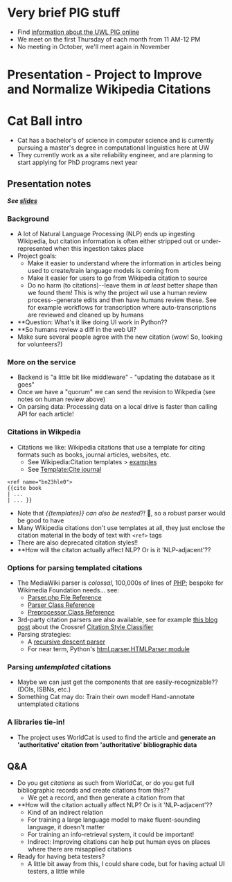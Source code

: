 # Very brief PIG stuff
- Find [information about the UWL PIG online](https://github.com/uwl-python-ig/meetings#about-the-university-of-washington-libraries-python-interest-group) 
- We meet on the first Thursday of each month from 11 AM-12 PM
- No meeting in October, we'll meet again in November

# Presentation - Project to Improve and Normalize Wikipedia Citations

# Cat Ball intro
- Cat has a bachelor's of science in computer science and is currently pursuing a master's degree in computational linguistics here at UW
- They currently work as a site reliability engineer, and are planning to start applying for PhD programs next year

## Presentation notes
***See [slides](https://github.com/uwl-python-ig/meetings/blob/main/presentation_materials/2023-09-07_Wiki_Citation_Improvement.pdf)***

### Background
- A lot of Natural Language Processing (NLP) ends up ingesting Wikipedia, but citation information is often either stripped out or under-represented when this ingestion takes place
- Project goals:
    - Make it easier to understand where the information in articles being used to create/train language models is coming from
    - Make it easier for users to go from Wikipedia citation to source
    - Do no harm (to citations)--leave them in *at least* better shape than we found them! This is why the project wil use a human review process--generate edits and then have humans review these. See for example workflows for transcription where auto-transcriptions are reviewed and cleaned up by humans
- **Question: What's it like doing UI work in Python??
- **So humans review a diff in the web UI?
- Make sure several people agree with the new citation (wow! So, looking for volunteers?)

### More on the service
- Backend is "a little bit like middleware" - "updating the database as it goes"
- Once we have a "quorum" we can send the revision to Wikpedia (see notes on human review above)
- On parsing data: Processing data on a local drive is faster than calling API for each article!

### Citations in Wikpedia
- Citations we like: Wikipedia citations that use a template for citing formats such as books, journal articles, websites, etc.
    - See Wikipedia:Citation templates > [examples](https://en.wikipedia.org/wiki/Wikipedia:Citation_templates#Examples)
    - See [Template:Cite journal](https://en.wikipedia.org/wiki/Template:Cite_journal)

```
<ref name="bn23hle0">
{{cite book 
| ... 
| ... }}
```

- Note that *{{templates}} can also be nested?!* &#x192f;, so a robust parser would be good to have
- Many Wikipedia citations don't use templates at all, they just enclose the citation material in the body of text with `<ref>` tags
- There are also deprecated citation styles!!
- **How will the citaton actually affect NLP? Or is it 'NLP-adjacent'??

### Options for parsing templated citations
- The MediaWiki parser is *colossal*, 100,000s of lines of [PHP](https://www.php.net/); bespoke for Wikimedia Foundation needs... see:
    - [Parser.php File Reference](https://doc.wikimedia.org/mediawiki-core/master/php/Parser_8php.html)
    - [Parser Class Reference](https://doc.wikimedia.org/mediawiki-core/master/php/classParser.html)
    - [Preprocessor Class Reference](https://doc.wikimedia.org/mediawiki-core/master/php/classPreprocessor.html)
- 3rd-party citation parsers are also available, see for example [this blog post](https://www.crossref.org/blog/whats-your-citations-style/) about the Crossref [Citation Style Classifier](https://gitlab.com/crossref/citation_style_classifier)
- Parsing strategies:
    - A [recursive descent parser](https://en.wikipedia.org/wiki/Recursive_descent_parser)
    - For near term, Python's [html.parser.HTMLParser module](https://docs.python.org/3/library/html.parser.html)

### Parsing *untemplated* citations
- Maybe we can just get the components that are easily-recognizable?? (DOIs, ISBNs, etc.)
- Something Cat may do: Train their own model! Hand-annotate untemplated citations

### A libraries tie-in!
- The project uses WorldCat is used to find the article and **generate an 'authoritative' citation from 'authoritative' bibliographic data**

## Q&A
- Do you get *citations* as such from WorldCat, or do you get full bibliographic records and create citations from this??
    - We get a record, and then generate a citation from that
- **How will the citation actually affect NLP? Or is it 'NLP-adjacent'??
    - Kind of an indirect relation
    - For training a large language model to make fluent-sounding language, it doesn't matter
    - For training an info-retrieval system, it could be important!
    - Indirect: Improving citations can help put human eyes on places where there are misapplied citations
- Ready for having beta testers?
    - A little bit away from this, I could share code, but for having actual UI testers, a little while
